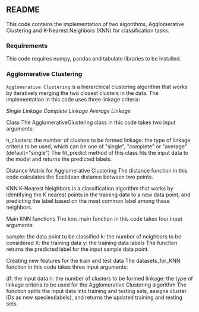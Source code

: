 ## README
This code contains the implementation of two algorithms, Agglomerative Clustering and K-Nearest Neighbors (KNN) for classification tasks.

### Requirements
This code requires numpy, pandas and tabulate libraries to be installed.

### Agglomerative Clustering
`Agglomerative Clustering` is a hierarchical clustering algorithm that works by iteratively merging the two closest clusters in the data. The implementation in this code uses three linkage criteria:

*Single Linkage*
*Complete Linkage*
*Average Linkage*

Class
The AgglomerativeClustering class in this code takes two input arguments:

n_clusters: the number of clusters to be formed
linkage: the type of linkage criteria to be used, which can be one of "single", "complete" or "average" (default="single")
The fit_predict method of this class fits the input data to the model and returns the predicted labels.

Distance Matrix for Agglomerative Clustering
The distance function in this code calculates the Euclidean distance between two points.

KNN
K-Nearest Neighbors is a classification algorithm that works by identifying the K nearest points in the training data to a new data point, and predicting the label based on the most common label among these neighbors.

Main KNN functions
The knn_main function in this code takes four input arguments:

sample: the data point to be classified
k: the number of neighbors to be considered
X: the training data
y: the training data labels
The function returns the predicted label for the input sample data point.

Creating new features for the train and test data
The datasets_for_KNN function in this code takes three input arguments:

df: the input data
n: the number of clusters to be formed
linkage: the type of linkage criteria to be used for the Agglomerative Clustering algorithm
The function splits the input data into training and testing sets, assigns cluster IDs as new species(labels), and returns the updated training and testing sets.




